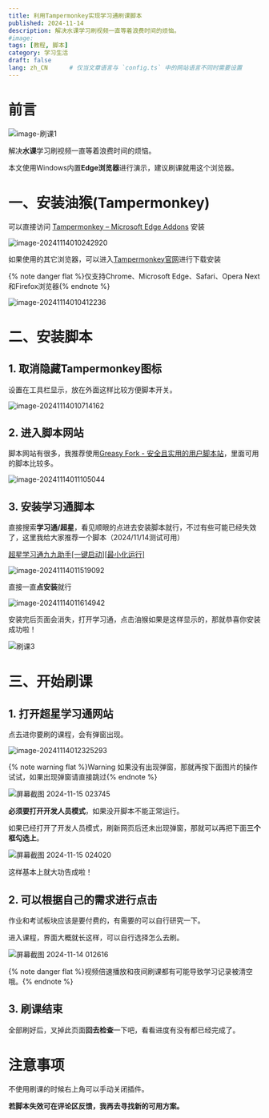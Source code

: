 ```yaml
---
title: 利用Tampermonkey实现学习通刷课脚本
published: 2024-11-14
description: 解决水课学习刷视频一直等着浪费时间的烦恼。
#image:
tags: [教程, 脚本]
category: 学习生活
draft: false
lang: zh_CN      # 仅当文章语言与 `config.ts` 中的网站语言不同时需要设置
---
```


# 前言

![image-刷课1](https://bd076fc.webp.li/2024/11/649585414300c466713026195577b655.png)

解决**水课**学习刷视频一直等着浪费时间的烦恼。

本文使用Windows内置**Edge浏览器**进行演示，建议刷课就用这个浏览器。



# 一、安装油猴(Tampermonkey)

可以直接访问 [Tampermonkey – Microsoft Edge Addons](https://microsoftedge.microsoft.com/addons/detail/tampermonkey/iikmkjmpaadaobahmlepeloendndfphd) 安装

![image-20241114010242920](https://bd076fc.webp.li/2024/11/dcfa02093cc64516521f2bc7220b0721.png)



如果使用的其它浏览器，可以进入[Tampermonkey官网](https://www.tampermonkey.net/)进行下载安装

{% note danger flat %}仅支持Chrome、Microsoft Edge、Safari、Opera Next和Firefox浏览器{% endnote %}

![image-20241114010412236](https://bd076fc.webp.li/2024/11/b2567f1814c9bebd90cbbd6666c4ccdb.png)



# 二、安装脚本

## 1. 取消隐藏Tampermonkey图标

   设置在工具栏显示，放在外面这样比较方便脚本开关。

![image-20241114010714162](https://bd076fc.webp.li/2024/11/bdf748bc9ee51905500c0108a701e06f.png)



## 2. 进入脚本网站

   脚本网站有很多，我推荐使用[Greasy Fork - 安全且实用的用户脚本站](https://greasyfork.org/zh-CN)，里面可用的脚本比较多。

![image-20241114011105044](https://bd076fc.webp.li/2024/11/eae59071a7b94083e8d629d238cb82ee.png)



## 3. 安装学习通脚本

直接搜索**学习通/超星**，看见顺眼的点进去安装脚本就行，不过有些可能已经失效了，这里我给大家推荐一个脚本（2024/11/14测试可用）

[超星学习通九九助手[一键启动][最小化运行]](https://greasyfork.org/zh-CN/scripts/469522-超星学习通九九助手-一键启动-最小化运行)

![image-20241114011519092](https://bd076fc.webp.li/2024/11/836676c57e17a414b4d87c0e03bc6266.png)

直接一直**点安装**就行

![image-20241114011614942](https://bd076fc.webp.li/2024/11/f5e866faf7b02f246713b3a9b205be8b.png)



安装完后页面会消失，打开学习通，点击油猴如果是这样显示的，那就恭喜你安装成功啦！

![刷课3](https://bd076fc.webp.li/2024/11/9d6376b46d60cb099538050d6932478f.png)




# 三、开始刷课

## 1. 打开超星学习通网站

   点去进你要刷的课程，会有弹窗出现。

![image-20241114012325293](https://bd076fc.webp.li/2024/11/af54a6b8097fdf8ed9d3226257f8eb6d.png)



{% note warning flat %}Warning 如果没有出现弹窗，那就再按下面图片的操作试试，如果出现弹窗请直接跳过{% endnote %}

![屏幕截图 2024-11-15 023745](https://bd076fc.webp.li/2024/11/79af526bbb2bfb3f4dbe58cf393b6628.png)

**必须要打开开发人员模式**，如果没开脚本不能正常运行。

如果已经打开了开发人员模式，刷新网页后还未出现弹窗，那就可以再把下面**三个框勾选上**。

![屏幕截图 2024-11-15 024020](https://bd076fc.webp.li/2024/11/acc42ff379020bf2f9cfc599ded49bda.png)

这样基本上就大功告成啦！



## 2. 可以根据自己的需求进行点击

   作业和考试板块应该是要付费的，有需要的可以自行研究一下。

   进入课程，界面大概就长这样，可以自行选择怎么去刷。

![屏幕截图 2024-11-14 012616](https://bd076fc.webp.li/2024/11/aa2f5a0e5163494dd17f79c9fb27d9f1.png)

{% note danger flat %}视频倍速播放和夜间刷课都有可能导致学习记录被清空哦。{% endnote %}


## 3. 刷课结束

   全部刷好后，叉掉此页面**回去检查**一下吧，看看进度有没有都已经完成了。



# 注意事项

   不使用刷课的时候右上角可以手动关闭插件。

   **若脚本失效可在评论区反馈，我再去寻找新的可用方案。**